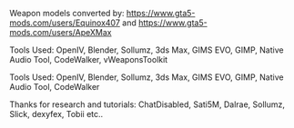 Weapon models converted by: https://www.gta5-mods.com/users/Equinox407 and https://www.gta5-mods.com/users/ApeXMax

Tools Used: OpenIV, Blender, Sollumz, 3ds Max, GIMS EVO, GIMP, Native Audio Tool, CodeWalker, vWeaponsToolkit

Tools Used: OpenIV, Blender, Sollumz, 3ds Max, GIMS EVO, GIMP, Native Audio Tool, CodeWalker

Thanks for research and tutorials: ChatDisabled, Sati5M, Dalrae, Sollumz, Slick, dexyfex, Tobii etc.. 
